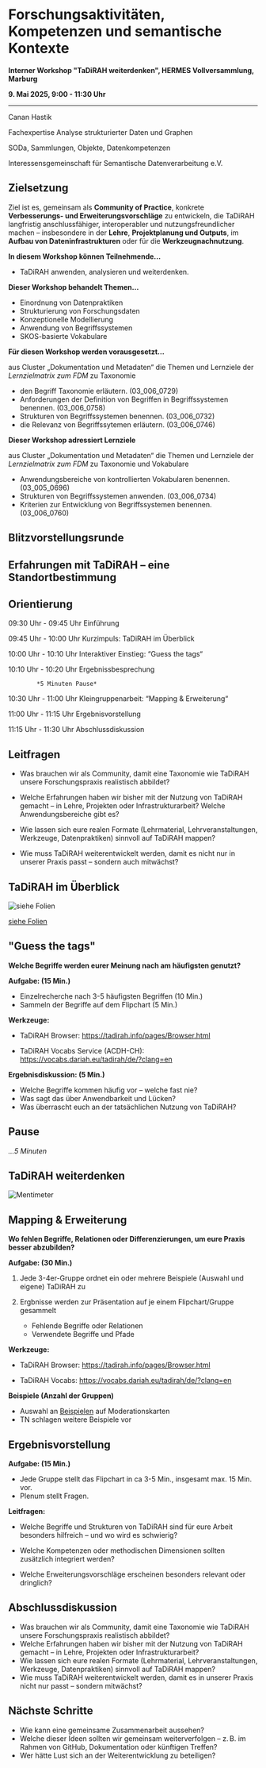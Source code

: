 <!--

author: Canan Hastik  
email:    
version:  v1
language: DE

icon:     https://raw.githubusercontent.com/chastik/Beratung_Dateityp_Bild/refs/heads/main/SODa-Logo_full.svg
link:     https://raw.githubusercontent.com/chastik/Beratung/refs/heads/main/soda.css

comment:  WissKi SODA OERs

-->

# Forschungsaktivitäten, Kompetenzen und semantische Kontexte

**Interner Workshop "TaDiRAH weiterdenken", HERMES Vollversammlung, Marburg**

**9. Mai 2025, 9:00 - 11:30 Uhr**

---

Canan Hastik 

Fachexpertise Analyse strukturierter Daten und Graphen

SODa, Sammlungen, Objekte, Datenkompetenzen

Interessensgemeinschaft für Semantische Datenverarbeitung e.V.



## Zielsetzung

Ziel ist es, gemeinsam als **Community of Practice**, konkrete **Verbesserungs- und Erweiterungsvorschläge** zu entwickeln, die TaDiRAH langfristig anschlussfähiger, interoperabler und nutzungsfreundlicher machen – insbesondere in der **Lehre**, **Projektplanung und Outputs**, im **Aufbau von Dateninfrastrukturen** oder für die **Werkzeugnachnutzung**.

**In diesem Workshop können Teilnehmende…**

* TaDiRAH anwenden, analysieren und weiterdenken.

**Dieser Workshop behandelt Themen…**

* Einordnung von Datenpraktiken
* Strukturierung von Forschungsdaten
* Konzeptionelle Modellierung
* Anwendung von Begriffssystemen
* SKOS-basierte Vokabulare

**Für diesen Workshop werden vorausgesetzt…**

aus Cluster „Dokumentation und Metadaten“ die Themen und Lernziele der *Lernzielmatrix zum FDM* zu Taxonomie

* den Begriff Taxonomie erläutern. (03\_006\_0729)
* Anforderungen der Definition von Begriffen in Begriffssystemen benennen. (03\_006\_0758)
* Strukturen von Begriffssystemen benennen. (03\_006\_0732)
* die Relevanz von Begriffssytemen erläutern. (03\_006\_0746)

**Dieser Workshop adressiert Lernziele**

aus Cluster „Dokumentation und Metadaten“ die Themen und Lernziele der *Lernzielmatrix zum FDM* zu Taxonomie und Vokabulare

* Anwendungsbereiche von kontrollierten Vokabularen benennen. (03\_005\_0696)
* Strukturen von Begriffssystemen anwenden. (03\_006\_0734)
* Kriterien zur Entwicklung von Begriffssystemen benennen. (03\_006\_0760)


## Blitzvorstellungsrunde



## Erfahrungen mit TaDiRAH – eine Standortbestimmung




## Orientierung

09:30 Uhr - 09:45 Uhr	    Einführung

09:45 Uhr - 10:00 Uhr   	Kurzimpuls: TaDiRAH im Überblick

10:00 Uhr - 10:10 Uhr    	Interaktiver Einstieg: “Guess the tags“

10:10 Uhr - 10:20 Uhr	    Ergebnissbesprechung 

            *5 Minuten Pause*

10:30 Uhr - 11:00 Uhr    	Kleingruppenarbeit: “Mapping & Erweiterung“

11:00 Uhr - 11:15 Uhr       Ergebnisvorstellung

11:15 Uhr - 11:30 Uhr	    Abschlussdiskussion

## Leitfragen

+ Was brauchen wir als Community, damit eine Taxonomie wie TaDiRAH unsere Forschungspraxis realistisch abbildet?

+ Welche Erfahrungen haben wir bisher mit der Nutzung von TaDiRAH gemacht – in Lehre, Projekten oder Infrastrukturarbeit? Welche Anwendungsbereiche gibt es?

+ Wie lassen sich eure realen Formate (Lehrmaterial, Lehrveranstaltungen, Werkzeuge, Datenpraktiken) sinnvoll auf TaDiRAH mappen?

+ Wie muss TaDiRAH weiterentwickelt werden, damit es nicht nur in unserer Praxis passt – sondern auch mitwächst?




## TaDiRAH im Überblick

 ![siehe Folien](https://raw.githubusercontent.com/chastik/Beratung_Dateityp_Bild/main/TaDiRAH_weiterdenken.jpg)<!--width="70%"-->

[siehe Folien](https://docs.google.com/presentation/d/1-XYcPNQmRlL7MFBMXlTOvD0PdZYUk2fA/edit?slide=id.g353f8be13eb_0_7#slide=id.g353f8be13eb_0_7)


## "Guess the tags"

**Welche Begriffe werden eurer Meinung nach am häufigsten genutzt?**

**Aufgabe: (15 Min.)**

* Einzelrecherche nach 3-5 häufigsten Begriffen (10 Min.)
* Sammeln der Begriffe auf dem Flipchart (5 Min.)

**Werkzeuge:**

* TaDiRAH Browser: https://tadirah.info/pages/Browser.html 

* TaDiRAH Vocabs Service (ACDH-CH): https://vocabs.dariah.eu/tadirah/de/?clang=en 

**Ergebnisdiskussion: (5 Min.)** 

* Welche Begriffe kommen häufig vor – welche fast nie? 
* Was sagt das über Anwendbarkeit und Lücken?
* Was überrascht euch an der tatsächlichen Nutzung von TaDiRAH?


## Pause 

*...5 Minuten*


## TaDiRAH weiterdenken

 ![Mentimeter](https://raw.githubusercontent.com/chastik/Beratung_Dateityp_Bild/main/tadirah_umfrage.jpg)<!--width="70%"-->

## Mapping & Erweiterung

**Wo fehlen Begriffe, Relationen oder Differenzierungen, um eure Praxis besser abzubilden?**

**Aufgabe: (30 Min.)**

1. Jede 3-4er-Gruppe ordnet ein oder mehrere Beispiele (Auswahl und eigene) TaDiRAH zu
2. Ergbnisse werden zur Präsentation auf je einem Flipchart/Gruppe gesammelt

    - Fehlende Begriffe oder Relationen 
    - Verwendete Begriffe und Pfade 

**Werkzeuge:**

* TaDiRAH Browser: https://tadirah.info/pages/Browser.html 

* TaDiRAH Vocabs: https://vocabs.dariah.eu/tadirah/de/?clang=en 

**Beispiele (Anzahl der Gruppen)**

* Auswahl an [Beispielen](https://liascript.github.io/course/?https://raw.githubusercontent.com/chastik/Spielplatz/refs/heads/main/TaDiRAH/Beispiele.md#1) auf Moderationskarten 
* TN schlagen weitere Beispiele vor


## Ergebnisvorstellung 

**Aufgabe: (15 Min.)**

* Jede Gruppe stellt das Flipchart in ca 3-5 Min., insgesamt max. 15 Min. vor.
* Plenum stellt Fragen.

**Leitfragen:**

* Welche Begriffe und Strukturen von TaDiRAH sind für eure Arbeit besonders hilfreich – und wo wird es schwierig?

* Welche Kompetenzen oder methodischen Dimensionen sollten zusätzlich integriert werden?

* Welche Erweiterungsvorschläge erscheinen besonders relevant oder dringlich?


## Abschlussdiskussion 

- Was brauchen wir als Community, damit eine Taxonomie wie TaDiRAH unsere Forschungspraxis realistisch abbildet?
- Welche Erfahrungen haben wir bisher mit der Nutzung von TaDiRAH gemacht – in Lehre, Projekten oder Infrastrukturarbeit?
- Wie lassen sich eure realen Formate (Lehrmaterial, Lehrveranstaltungen, Werkzeuge, Datenpraktiken) sinnvoll auf TaDiRAH mappen?
- Wie muss TaDiRAH weiterentwickelt werden, damit es in unserer Praxis nicht nur passt – sondern mitwächst?

## Nächste Schritte

* Wie kann eine gemeinsame Zusammenarbeit aussehen?
* Welche dieser Ideen sollten wir gemeinsam weiterverfolgen – z. B. im Rahmen von GitHub, Dokumentation oder künftigen Treffen?
* Wer hätte Lust sich an der Weiterentwicklung zu beteiligen?





